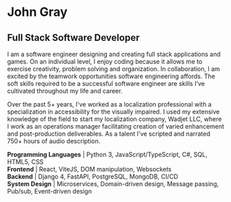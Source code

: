 # John Gray
## Full Stack Software Developer

I am a software engineer designing and creating full stack applications and games. On an individual level, I enjoy coding because it allows me to exercise creativity, problem solving and organization. In collaboration, I am excited by the teamwork opportunities software engineering affords. The soft skills required to be a successful software engineer are skills I’ve cultivated throughout my life and career.  

Over the past 5+ years, I've worked as a localization professional with a specialization in accessibility for the visually impaired. I used my extensive knowledge of the field to start my localization company, Wadjet LLC, where I work as an operations manager facilitating creation of varied enhancement and post-production deliverables. As a talent I've scripted and narrated 750+ hours of audio description.  

**Programming Languages** | Python 3, JavaScript/TypeScript, C#, SQL, HTML5, CSS  
**Frontend** | React, ViteJS, DOM manipulation, Websockets  
**Backend** | Django 4, FastAPI, PostgreSQL, MongoDB, CI/CD  
**System Design** | Microservices, Domain-driven design, Message passing, Pub/sub, Event-driven design  
